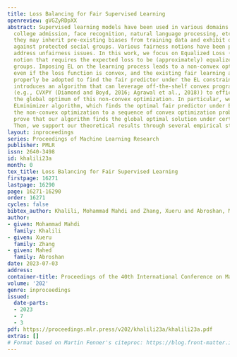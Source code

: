```yaml
---
title: Loss Balancing for Fair Supervised Learning
openreview: gVGZyRDpXX
abstract: Supervised learning models have been used in various domains such as lending,
  college admission, face recognition, natural language processing, etc. However,
  they may inherit pre-existing biases from training data and exhibit discrimination
  against protected social groups. Various fairness notions have been proposed to
  address unfairness issues. In this work, we focus on Equalized Loss (EL), a fairness
  notion that requires the expected loss to be (approximately) equalized across different
  groups. Imposing EL on the learning process leads to a non-convex optimization problem
  even if the loss function is convex, and the existing fair learning algorithms cannot
  properly be adopted to find the fair predictor under the EL constraint. This paper
  introduces an algorithm that can leverage off-the-shelf convex programming tools
  (e.g., CVXPY (Diamond and Boyd, 2016; Agrawal et al., 2018)) to efficiently find
  the global optimum of this non-convex optimization. In particular, we propose the
  ELminimizer algorithm, which finds the optimal fair predictor under EL by reducing
  the non-convex optimization to a sequence of convex optimization problems. We theoretically
  prove that our algorithm finds the global optimal solution under certain conditions.
  Then, we support our theoretical results through several empirical studies
layout: inproceedings
series: Proceedings of Machine Learning Research
publisher: PMLR
issn: 2640-3498
id: khalili23a
month: 0
tex_title: Loss Balancing for Fair Supervised Learning
firstpage: 16271
lastpage: 16290
page: 16271-16290
order: 16271
cycles: false
bibtex_author: Khalili, Mohammad Mahdi and Zhang, Xueru and Abroshan, Mahed
author:
- given: Mohammad Mahdi
  family: Khalili
- given: Xueru
  family: Zhang
- given: Mahed
  family: Abroshan
date: 2023-07-03
address: 
container-title: Proceedings of the 40th International Conference on Machine Learning
volume: '202'
genre: inproceedings
issued:
  date-parts:
  - 2023
  - 7
  - 3
pdf: https://proceedings.mlr.press/v202/khalili23a/khalili23a.pdf
extras: []
# Format based on Martin Fenner's citeproc: https://blog.front-matter.io/posts/citeproc-yaml-for-bibliographies/
---
```

